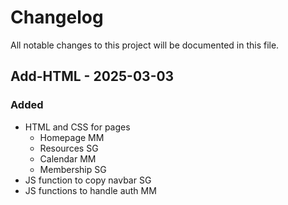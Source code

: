 # Changelog

All notable changes to this project will be documented in this file.

## Add-HTML - 2025-03-03

### Added

- HTML and CSS for pages
  - Homepage MM
  - Resources SG
  - Calendar MM
  - Membership SG
- JS function to copy navbar SG
- JS functions to handle auth MM
